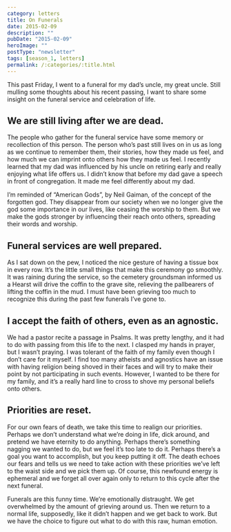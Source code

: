 ```yaml
---
category: letters
title: On Funerals
date: 2015-02-09
description: ""
pubDate: "2015-02-09"
heroImage: ""
postType: "newsletter"
tags: [season_1, letters]
permalink: /:categories/:title.html
---
```


This past Friday, I went to a funeral for my dad’s uncle, my great uncle. Still mulling some thoughts about his recent passing, I want to share some insight on the funeral service and celebration of life.

## We are still living after we are dead.

The people who gather for the funeral service have some memory or recollection of this person. The person who’s past still lives on in us as long as we continue to remember them, their stories, how they made us feel, and how much we can imprint onto others how they made us feel. I recently learned that my dad was influenced by his uncle on retiring early and really enjoying what life offers us. I didn’t know that before my dad gave a speech in front of congregation. It made me feel differently about my dad.

I’m reminded of “American Gods”, by Neil Gaiman, of the concept of the forgotten god. They disappear from our society when we no longer give the god some importance in our lives, like ceasing the worship to them. But we make the gods stronger by influencing their reach onto others, spreading their words and worship.

## Funeral services are well prepared.

As I sat down on the pew, I noticed the nice gesture of having a tissue box in every row. It’s the little small things that make this ceremony go smoothly. It was raining during the service, so the  cemetery groundsman informed us a Hearst will drive the coffin to the grave site, relieving the pallbearers of lifting the coffin in the mud. I must have been grieving too much to recognize this during the past few funerals I’ve gone to.

## I accept the faith of others, even as an agnostic.

We had a pastor recite a passage in Psalms. It was pretty lengthy, and it had to do with passing from this life to the next. I clasped my hands in prayer, but I wasn’t praying. I was tolerant of the faith of my family even though I don’t care for it myself. I find too many atheists and agnostics have an issue with having religion being shoved in their faces and will try to make their point by not participating in such events. However, I wanted to be there for my family, and it’s a really hard line to cross to shove my personal beliefs onto others.

## Priorities are reset.

For our own fears of death, we take this time to realign our priorities. Perhaps we don’t understand what we’re doing in life, dick around, and pretend we have eternity to do anything. Perhaps there’s something nagging we wanted to do, but we feel it’s too late to do it. Perhaps there’s a goal you want to accomplish, but you keep putting it off. The death echoes our fears and tells us we need to take action with these priorities we’ve left to the waist side and we pick them up. Of course, this newfound energy is ephemeral and we forget all over again only to return to this cycle after the next funeral.

Funerals are this funny time. We’re emotionally distraught. We get overwhelmed by the amount of grieving around us. Then we return to a normal life, supposedly, like it didn’t happen and we get back to work. But we have the choice to figure out what to do with this raw, human emotion.
